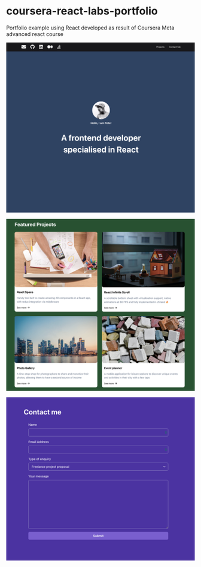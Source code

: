 # coursera-react-labs-portfolio
Portfolio example using React 
developed as result of Coursera Meta advanced react course



![screenshot 1](screenshots/image3.png?raw=true "Screenshot 1")

![screenshot 2](screenshots/image2.png?raw=true "Screenshot 2")

![screenshot 3](screenshots/image4.png?raw=true "Screenshot 3")